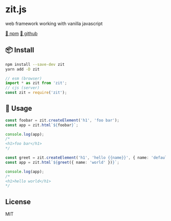 # zit.js

web framework working with vanilla javascript

[🦄 npm](https://www.npmjs.com/package/zit)
[📃 github](https://github.com/do4ng/zit)

## 📦 Install

```bash
npm install --save-dev zit
yarn add -D zit
```

```ts
// esm (browser)
import * as zit from 'zit';
// cjs (server)
const zit = require('zit');
```

## 🚀 Usage

```ts
const foobar = zit.createElement('h1', 'foo bar');
const app = zit.html`${foobar}`;

console.log(app);
/*
<h1>foo bar</h1> 
*/
```

```ts
const greet = zit.createElement('h1', 'hello {{name}}', { name: 'default name' });
const app = zit.html`${greet({ name: 'world' })}`;

console.log(app);
/*
<h1>hello world</h1>
*/
```

## License

MIT
